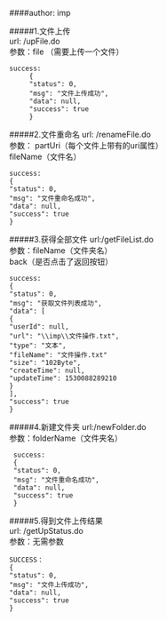 ####author: imp


#####1.文件上传<br>
url: /upFile.do<br>
参数：file （需要上传一个文件）

    success:
         {
         "status": 0,
         "msg": "文件上传成功",
         "data": null,
         "success": true
         }
 
 #####2.文件重命名
 url: /renameFile.do<br>
 参数： partUri（每个文件上带有的uri属性）<br>  fileName（文件名）
 
    success:
    {
    "status": 0,
    "msg": "文件重命名成功",
    "data": null,
    "success": true
    }
    
  #####3.获得全部文件
  url:/getFileList.do<br>
  参数：fileName（文件夹名）<br>  back（是否点击了返回按钮）
  
    success:
    {
    "status": 0,
    "msg": "获取文件列表成功",
    "data": [
    {
    "userId": null,
    "url": "\\imp\\文件操作.txt",
    "type": "文本",
    "fileName": "文件操作.txt"
    "size": "102Byte",
    "createTime": null,
    "updateTime": 1530088289210
    }
    ],
    "success": true
    }
  
   #####4.新建文件夹
   url:/newFolder.do<br>
   参数：folderName（文件夹名）<br>  
   
     success:
     {
     "status": 0,
     "msg": "文件重命名成功",
     "data": null,
     "success": true
     }
  
   
   #####5.得到文件上传结果<br>
    url: /getUpStatus.do<br>
    参数：无需参数
  
    SUCCESS：
    {
    "status": 0,
    "msg": "文件上传成功",
    "data": null,
    "success": true
    }
    
